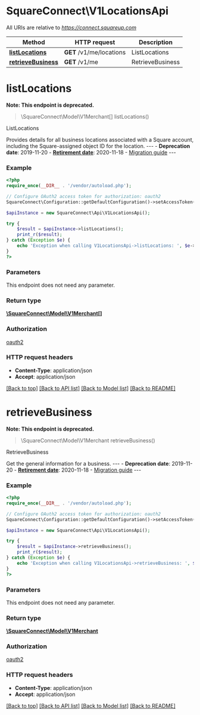 # SquareConnect\V1LocationsApi

All URIs are relative to *https://connect.squareup.com*

Method | HTTP request | Description
------------- | ------------- | -------------
[**listLocations**](V1LocationsApi.md#listLocations) | **GET** /v1/me/locations | ListLocations
[**retrieveBusiness**](V1LocationsApi.md#retrieveBusiness) | **GET** /v1/me | RetrieveBusiness


# **listLocations**
**Note: This endpoint is deprecated.**
> \SquareConnect\Model\V1Merchant[] listLocations()

ListLocations

Provides details for all business locations associated with a Square account, including the Square-assigned object ID for the location.  ---  - __Deprecation date__: 2019-11-20 - [__Retirement date__](/build-basics/api-lifecycle#deprecated): 2020-11-18 - [Migration guide](/migrate-from-v1/guides/v1-locations)  ---

### Example
```php
<?php
require_once(__DIR__ . '/vendor/autoload.php');

// Configure OAuth2 access token for authorization: oauth2
SquareConnect\Configuration::getDefaultConfiguration()->setAccessToken('YOUR_ACCESS_TOKEN');

$apiInstance = new SquareConnect\Api\V1LocationsApi();

try {
    $result = $apiInstance->listLocations();
    print_r($result);
} catch (Exception $e) {
    echo 'Exception when calling V1LocationsApi->listLocations: ', $e->getMessage(), PHP_EOL;
}
?>
```

### Parameters
This endpoint does not need any parameter.

### Return type

[**\SquareConnect\Model\V1Merchant[]**](../Model/V1Merchant.md)

### Authorization

[oauth2](../../README.md#oauth2)

### HTTP request headers

 - **Content-Type**: application/json
 - **Accept**: application/json

[[Back to top]](#) [[Back to API list]](../../README.md#documentation-for-api-endpoints) [[Back to Model list]](../../README.md#documentation-for-models) [[Back to README]](../../README.md)

# **retrieveBusiness**
**Note: This endpoint is deprecated.**
> \SquareConnect\Model\V1Merchant retrieveBusiness()

RetrieveBusiness

Get the general information for a business.  ---  - __Deprecation date__: 2019-11-20 - [__Retirement date__](/build-basics/api-lifecycle#deprecated): 2020-11-18 - [Migration guide](/migrate-from-v1/guides/v1-locations)  ---

### Example
```php
<?php
require_once(__DIR__ . '/vendor/autoload.php');

// Configure OAuth2 access token for authorization: oauth2
SquareConnect\Configuration::getDefaultConfiguration()->setAccessToken('YOUR_ACCESS_TOKEN');

$apiInstance = new SquareConnect\Api\V1LocationsApi();

try {
    $result = $apiInstance->retrieveBusiness();
    print_r($result);
} catch (Exception $e) {
    echo 'Exception when calling V1LocationsApi->retrieveBusiness: ', $e->getMessage(), PHP_EOL;
}
?>
```

### Parameters
This endpoint does not need any parameter.

### Return type

[**\SquareConnect\Model\V1Merchant**](../Model/V1Merchant.md)

### Authorization

[oauth2](../../README.md#oauth2)

### HTTP request headers

 - **Content-Type**: application/json
 - **Accept**: application/json

[[Back to top]](#) [[Back to API list]](../../README.md#documentation-for-api-endpoints) [[Back to Model list]](../../README.md#documentation-for-models) [[Back to README]](../../README.md)

